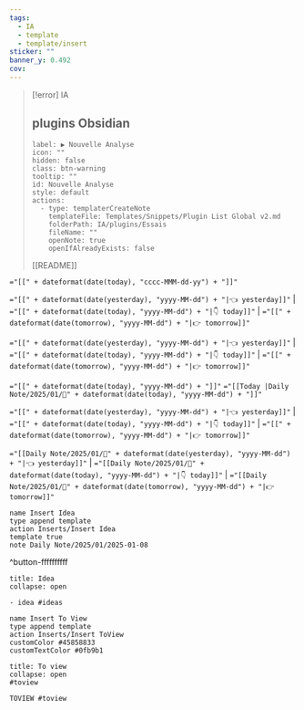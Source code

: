 ```yaml
---
tags:
  - IA
  - template
  - template/insert
sticker: ""
banner_y: 0.492
cov:
---
```


> [!error] IA
> ## plugins Obsidian
> 
> ```meta-bind-button
> label: ▶️ Nouvelle Analyse
> icon: ""
> hidden: false
> class: btn-warning
> tooltip: ""
> id: Nouvelle Analyse
> style: default
> actions:
>   - type: templaterCreateNote
>     templateFile: Templates/Snippets/Plugin List Global v2.md
>     folderPath: IA/plugins/Essais
>     fileName: ""
>     openNote: true
>     openIfAlreadyExists: false
> ```
> 
> [[README]]

`="[[" + dateformat(date(today), "cccc-MMM-dd-yy") + "]]"`

`="[[" + dateformat(date(yesterday), "yyyy-MM-dd") + "|👈 yesterday]]"` | `="[[" + dateformat(date(today), "yyyy-MM-dd") + "|👇 today]]"` | `="[[" + dateformat(date(tomorrow), "yyyy-MM-dd") + "|👉 tomorrow]]"`


`="[[" + dateformat(date(yesterday), "yyyy-MM-dd") + "|👈 yesterday]]"` | `="[[" + dateformat(date(today), "yyyy-MM-dd") + "|👇 today]]"` | `="[[" + dateformat(date(tomorrow), "yyyy-MM-dd") + "|👉 tomorrow]]"`


`="[[" + dateformat(date(today), "yyyy-MM-dd") + "]]"`
`="[[Today |Daily Note/2025/01/📒" + dateformat(date(today), "yyyy-MM-dd") + "]]"`


`="[[" + dateformat(date(yesterday), "yyyy-MM-dd") + "|👈 yesterday]]"` | `="[[" + dateformat(date(today), "yyyy-MM-dd") + "|👇 today]]"` | `="[[" + dateformat(date(tomorrow), "yyyy-MM-dd") + "|👉 tomorrow]]"`

`="[[Daily Note/2025/01/📒" + dateformat(date(yesterday), "yyyy-MM-dd") + "|👈 yesterday]]"` | `="[[Daily Note/2025/01/📒" + dateformat(date(today), "yyyy-MM-dd") + "|👇 today]]"` | `="[[Daily Note/2025/01/📒" + dateformat(date(tomorrow), "yyyy-MM-dd") + "|👉 tomorrow]]"`


```button
name Insert Idea
type append template
action Inserts/Insert Idea
template true
note Daily Note/2025/01/2025-01-08
```
^button-ffffffffff

```ad-attention
title: Idea
collapse: open

- idea #ideas 

```


```button
name Insert To View
type append template
action Inserts/Insert ToView
customColor #45858833
customTextColor #0fb9b1
```

````ad-hint
title: To view
collapse: open
#toview 

TOVIEW #toview 
````










